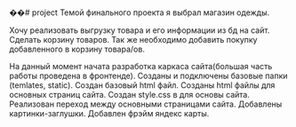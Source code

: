 ��#   p r o j e c t 
 
 Темой финального проекта я выбрал магазин одежды.

Хочу реализовать выгрузку товара и его информации из бд на сайт.
Сделать корзину товаров.
Так же необходимо добавить покупку добавленного в корзину товара/ов.

На данный момент начата разработка каркаса сайта(большая часть работы проведена в фронтенде).
Созданы и подключены базовые папки (temlates, static).
Создан базовый html файл.
Созданы html файлы для основных страниц сайта.
Создан style.css в для основы сайта.
Реализован переход между основными страницами сайта.
Добавлены картинки-заглушки.
Добавлен фрэйм яндекс карты.

